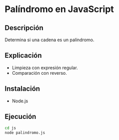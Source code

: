 # Palíndromo en JavaScript

## Descripción

Determina si una cadena es un palíndromo.

## Explicación

- Limpieza con expresión regular.
- Comparación con reverso.

## Instalación

- Node.js

## Ejecución

```bash
cd js
node palindromo.js
```